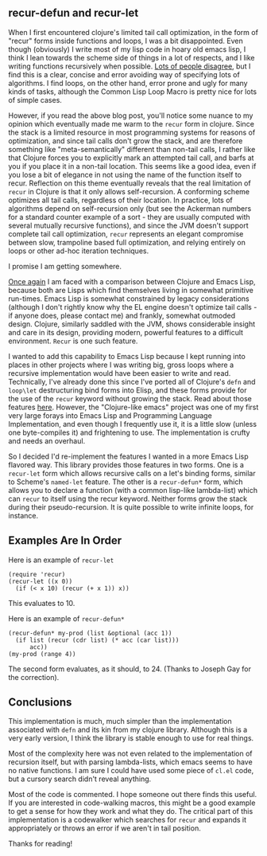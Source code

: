 recur-defun and recur-let
-------------------------

When I first encountered clojure's limited tail call optimization, in
the form of "recur" forms inside functions and loops, I was a bit
disappointed.  Even though (obviously) I write most of my lisp code in
hoary old emacs lisp, I think I lean towards the scheme side of things
in a lot of respects, and I like writing functions recursively when
possible.  [Lots of people
disagree](http://dorophone.blogspot.com/2009/04/python-tail-call-hullabu.html),
but I find this is a clear, concise and error avoiding way of
specifying lots of algorithms.  I find loops, on the other hand, error
prone and ugly for many kinds of tasks, although the Common Lisp Loop
Macro is pretty nice for lots of simple cases.

However, if you read the above blog post, you'll notice some nuance to
my opinion which eventually made me warm to the `recur` form in
clojure.  Since the stack is a limited resource in most programming
systems for reasons of optimization, and since tail calls don't grow
the stack, and are therefore something like "meta-semantically"
different than non-tail calls, I rather like that Clojure forces you
to explicitly mark an attempted tail call, and barfs at you if you
place it in a non-tail location.  This seems like a good idea, even if
you lose a bit of elegance in not using the name of the function
itself to recur.  Reflection on this theme eventually reveals that the
real limitation of `recur` in Clojure is that it only allows
self-recursion.  A conforming scheme optimizes all tail calls,
regardless of their location.  In practice, lots of algorithms depend
on self-recursion only (but see the Ackerman numbers for a standard
counter example of a sort - they are usually computed with several
mutually recursive functions), and since the JVM doesn't support
complete tail call optimization, `recur` represents an elegant
compromise between slow, trampoline based full optimization, and
relying entirely on loops or other ad-hoc iteration techniques.

I promise I am getting somewhere.

[Once
again](https://github.com/VincentToups/emacs-utils/blob/master/multi-methods.md)
I am faced with a comparison between Clojure and Emacs Lisp, because
both are Lisps which find themselves living in somewhat primitive
run-times.  Emacs Lisp is somewhat constrained by legacy
considerations (although I don't rightly know why the EL engine
doesn't optimize tail calls - if anyone does, please contact me) and
frankly, somewhat outmoded design.  Clojure, similarly saddled with
the JVM, shows considerable insight and care in its design, providing
modern, powerful features to a difficult environment.  `Recur` is one
such feature.

I wanted to add this capability to Emacs Lisp because I kept running
into places in other projects where I was writing big, gross loops
where a recursive implementation would have been easier to write and
read.  Technically, I've already done this since I've ported all of
Clojure's `defn` and `loop\let` destructuring bind forms into Elisp,
and these forms provide for the use of the `recur` keyword without
growing the stack.  Read about those features
[here](https://github.com/VincentToups/emacs-utils/blob/master/README.md).
However, the "Clojure-like emacs" project was one of my first very
large forays into Emacs Lisp and Programming Language Implementation,
and even though I frequently use it, it is a little slow (unless one
byte-compiles it) and frightening to use.  The implementation is
crufty and needs an overhaul.

So I decided I'd re-implement the features I wanted in a more Emacs
Lisp flavored way.  This library provides those features in two forms.
One is a `recur-let` form which allows recursive calls on a let's
binding forms, similar to Scheme's `named-let` feature.  The other is
a `recur-defun*` form, which allows you to declare a function (with a
common lisp-like lambda-list) which can `recur` to itself using the
recur keyword.  Neither forms grow the stack during their
pseudo-recursion.  It is quite possible to write infinite loops, for
instance.

Examples Are In Order
---------------------

Here is an example of `recur-let`
    
    (require 'recur)
    (recur-let ((x 0))
      (if (< x 10) (recur (+ x 1)) x))

This evaluates to 10.

Here is an example of `recur-defun*`

    (recur-defun* my-prod (list &optional (acc 1))
      (if list (recur (cdr list) (* acc (car list)))
          acc))
    (my-prod (range 4)) 

The second form evaluates, as it should, to 24.  (Thanks to Joseph Gay
for the correction).

Conclusions
-----------

This implementation is much, much simpler than the implementation
associated with `defn` and its kin from my clojure library.  Although
this is a very early version, I think the library is stable enough to
use for real things.

Most of the complexity here was not even related to the implementation
of recursion itself, but with parsing lambda-lists, which emacs seems
to have no native functions.  I am sure I could have used some piece
of `cl.el` code, but a cursory search didn't reveal anything.

Most of the code is commented.  I hope someone out there finds this
useful.  If you are interested in code-walking macros, this might be a
good example to get a sense for how they work and what they do.  The
critical part of this implementation is a codewalker which searches
for `recur` and expands it appropriately or throws an error if we
aren't in tail position.

Thanks for reading!





  

